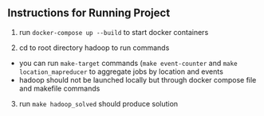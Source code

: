 ## Instructions for Running Project ##

1. run `docker-compose up --build` to start docker containers

2. cd to root directory hadoop to run commands
- you can run `make-target` commands (`make event-counter` and `make location_mapreducer` to aggregate jobs by location and events 
- hadoop should not be launched locally but through docker compose file and makefile commands

3. run `make hadoop_solved` should produce solution
